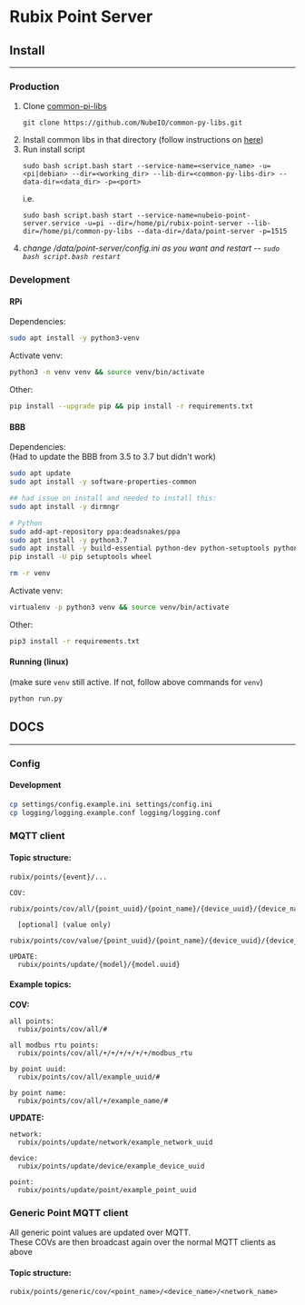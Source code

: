 # Rubix Point Server

## Install
___

### Production

1. Clone [common-pi-libs](https://github.com/NubeIO/common-py-libs)
   ```
   git clone https://github.com/NubeIO/common-py-libs.git
   ```
2. Install common libs in that directory (follow instructions on [here](https://github.com/NubeIO/common-py-libs#how-to-create))
3. Run install script
   ```
   sudo bash script.bash start --service-name=<service_name> -u=<pi|debian> --dir=<working_dir> --lib-dir=<common-py-libs-dir> --data-dir=<data_dir> -p=<port>
   ```
   i.e.
   ```
   sudo bash script.bash start --service-name=nubeio-point-server.service -u=pi --dir=/home/pi/rubix-point-server --lib-dir=/home/pi/common-py-libs --data-dir=/data/point-server -p=1515
   ```
4. _change /data/point-server/config.ini  as you want and restart -- `sudo bash script.bash restart`_

### Development

#### RPi
Dependencies:
```bash
sudo apt install -y python3-venv
```
Activate venv:
```bash
python3 -m venv venv && source venv/bin/activate
```
Other:
```bash
pip install --upgrade pip && pip install -r requirements.txt
```

#### BBB

Dependencies:  
(Had to update the BBB from 3.5 to 3.7 but didn't work)
```bash
sudo apt update
sudo apt install -y software-properties-common

## had issue on install and needed to install this:
sudo apt install -y dirmngr

# Python
sudo add-apt-repository ppa:deadsnakes/ppa
sudo apt install -y python3.7
sudo apt install -y build-essential python-dev python-setuptools python-pip python-smbus python3-pip virtualenv -y
pip install -U pip setuptools wheel

rm -r venv
```
Activate venv:
```bash
virtualenv -p python3 venv && source venv/bin/activate
```
Other:
```bash
pip3 install -r requirements.txt
```

#### Running (linux)

(make sure `venv` still active. If not, follow above commands for `venv`)
```bash
python run.py
```

## DOCS
___
### Config

#### Development
```bash
cp settings/config.example.ini settings/config.ini
cp logging/logging.example.conf logging/logging.conf
```

### MQTT client
  
#### Topic structure:
```
rubix/points/{event}/...
```
```
COV:
  rubix/points/cov/all/{point_uuid}/{point_name}/{device_uuid}/{device_name}/{network_uuid}/{network_name}/{source_driver}/

  [optional] (value only)
  rubix/points/cov/value/{point_uuid}/{point_name}/{device_uuid}/{device_name}/{network_uuid}/{network_name}/{source_driver}/

UPDATE:
  rubix/points/update/{model}/{model.uuid}
```


#### Example topics:

**COV:**
```
all points:
  rubix/points/cov/all/#

all modbus rtu points:
  rubix/points/cov/all/+/+/+/+/+/+/modbus_rtu

by point uuid:
  rubix/points/cov/all/example_uuid/#

by point name:
  rubix/points/cov/all/+/example_name/#
```
**UPDATE:**
```
network:
  rubix/points/update/network/example_network_uuid

device:
  rubix/points/update/device/example_device_uuid

point:
  rubix/points/update/point/example_point_uuid
```

### Generic Point MQTT client

All generic point values are updated over MQTT.  
These COVs are then broadcast again over the normal MQTT clients as above
#### Topic structure:
```
rubix/points/generic/cov/<point_name>/<device_name>/<network_name>
```
